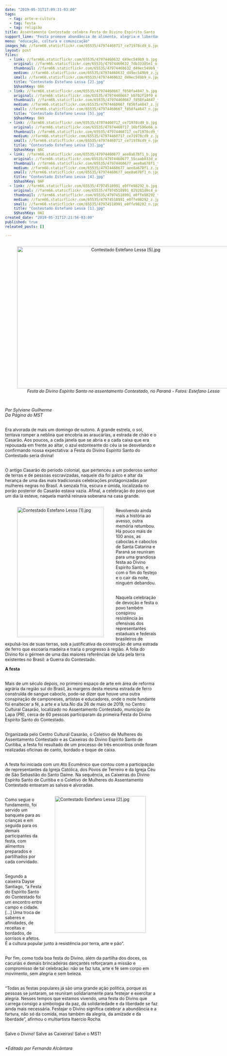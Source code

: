 ```yaml
---
date: "2019-05-31T17:09:31-03:00"
tags:
  - tag: arte-e-cultura
  - tag: festa
  - tag: religião
title: Assentamento Contestado celebra Festa do Divino Espírito Santo
support_line: "Festa promove abundância de alimento, alegria e liberdade entre os assentados"
menu: "educação, cultura e comunicação"
images_hd: //farm66.staticflickr.com/65535/47974460717_ce71978cd9_b.jpg
layout: post
files:
  - link: //farm66.staticflickr.com/65535/47974460632_d49ec549b9_b.jpg
    original: //farm66.staticflickr.com/65535/47974460632_7db33385e1_o.jpg
    thumbnail: //farm66.staticflickr.com/65535/47974460632_d49ec549b9_t.jpg
    medium: //farm66.staticflickr.com/65535/47974460632_d49ec549b9_z.jpg
    small: //farm66.staticflickr.com/65535/47974460632_d49ec549b9_n.jpg
    title: "Contestado Estefano Lessa [2].jpg"
    $$hashKey: 0A6
  - link: //farm66.staticflickr.com/65535/47974460667_f858fa4847_b.jpg
    original: //farm66.staticflickr.com/65535/47974460667_b0702f19f0_o.jpg
    thumbnail: //farm66.staticflickr.com/65535/47974460667_f858fa4847_t.jpg
    medium: //farm66.staticflickr.com/65535/47974460667_f858fa4847_z.jpg
    small: //farm66.staticflickr.com/65535/47974460667_f858fa4847_n.jpg
    title: "Contestado Estefano Lessa [5].jpg"
    $$hashKey: 0A9
  - link: //farm66.staticflickr.com/65535/47974460717_ce71978cd9_b.jpg
    original: //farm66.staticflickr.com/65535/47974460717_16bf596e66_o.jpg
    thumbnail: //farm66.staticflickr.com/65535/47974460717_ce71978cd9_t.jpg
    medium: //farm66.staticflickr.com/65535/47974460717_ce71978cd9_z.jpg
    small: //farm66.staticflickr.com/65535/47974460717_ce71978cd9_n.jpg
    title: "Contestado Estefano Lessa [3].jpg"
    $$hashKey: 0AC
  - link: //farm66.staticflickr.com/65535/47974460677_aee8a678f1_b.jpg
    original: //farm66.staticflickr.com/65535/47974460677_55caab833d_o.jpg
    thumbnail: //farm66.staticflickr.com/65535/47974460677_aee8a678f1_t.jpg
    medium: //farm66.staticflickr.com/65535/47974460677_aee8a678f1_z.jpg
    small: //farm66.staticflickr.com/65535/47974460677_aee8a678f1_n.jpg
    title: "Contestado Estefano Lessa [4].jpg"
    $$hashKey: 0AF
  - link: //farm66.staticflickr.com/65535/47974518991_e0ffe98292_b.jpg
    original: //farm66.staticflickr.com/65535/47974518991_029281d9c4_o.jpg
    thumbnail: //farm66.staticflickr.com/65535/47974518991_e0ffe98292_t.jpg
    medium: //farm66.staticflickr.com/65535/47974518991_e0ffe98292_z.jpg
    small: //farm66.staticflickr.com/65535/47974518991_e0ffe98292_n.jpg
    title: "Contestado Estefano Lessa [1].jpg"
    $$hashKey: 0AI
created_date: "2019-05-31T17:21:56-03:00"
published: true
releated_posts: []

---
```

<div style="text-align:center">
<figure class="image" style="display:inline-block"><img alt="Contestado Estefano Lessa [5].jpg" height="467" src="//farm66.staticflickr.com/65535/47974460667_f858fa4847_b.jpg" width="700" />
<figcaption><em>Festa do Divino Esp&iacute;rito Santo no assentamento Contestado, no Paran&aacute; - Fotos: Estefano Lessa</em></figcaption>
</figure>
</div>

<p><br />
<em>Por Sylviane Guilherme<br />
Da P&aacute;gina do MST</em></p>

<p><br />
Era alvorada de mais um domingo de outono. A grande estrela, o sol, tentava romper a neblina que encobria as arauc&aacute;rias, a estrada de ch&atilde;o e o Casar&atilde;o. Aos poucos, a cada janela que se abria e a cada caixa que era repousada em frente ao altar, o azul estonteante do c&eacute;u ia se desvelando e confirmando nossa expectativa: a Festa do Divino Esp&iacute;rito Santo do Contestado seria divina!</p>

<p><br />
O antigo Casar&atilde;o do per&iacute;odo colonial, que pertenceu a um poderoso senhor de terras e de pessoas escravizadas, naquele dia foi palco e altar da heran&ccedil;a de uma das mais tradicionais celebra&ccedil;&otilde;es protagonizadas por mulheres negras no Brasil. A senzala fria, escura e &uacute;mida, localizada no por&atilde;o posterior do Casar&atilde;o estava vazia. Afinal, a celebra&ccedil;&atilde;o do povo que um dia l&aacute; esteve, naquela manh&atilde; reinava soberana na casa grande.</p>

<figure class="image" style="float:left"><img alt="Contestado Estefano Lessa [1].jpg" height="428" src="//farm66.staticflickr.com/65535/47974518991_e0ffe98292_b.jpg" width="285" />
<figcaption></figcaption>
</figure>

<p><br />
Revolvendo ainda mais a hist&oacute;ria ao avesso, outra mem&oacute;ria retumbou. H&aacute; pouco mais de 100 anos, as caboclas e caboclos de Santa Catarina e Paran&aacute; se reuniram para uma grandiosa festa ao Divino Esp&iacute;rito Santo, e com o fim do festejo e o cair da noite, ningu&eacute;m debandou.</p>

<p><br />
Naquela celebra&ccedil;&atilde;o de devo&ccedil;&atilde;o e festa o povo tamb&eacute;m conspirou resist&ecirc;ncia &agrave;s ofensivas dos representantes estaduais e federais brasileiros de expuls&aacute;-los de suas terras, sob a justificativa da constru&ccedil;&atilde;o de uma estrada de ferro que escoaria madeira e traria o progresso &agrave; regi&atilde;o. A folia do Divino foi o g&eacute;rmen de uma das maiores refer&ecirc;ncias de luta pela terra existentes no Brasil: a Guerra do Contestado.</p>

<p><strong>A festa</strong></p>

<p><br />
Mais de um s&eacute;culo depois, no primeiro espa&ccedil;o de arte em &aacute;rea de reforma agr&aacute;ria da regi&atilde;o sul do Brasil, &agrave;s margens desta mesma estrada de ferro constru&iacute;da de sangue caboclo, pode-se dizer que houve uma outra conspira&ccedil;&atilde;o de camponeses, artistas e educadores, onde o mote fundante foi enaltecer a f&eacute;, a arte e a luta.No dia 26 de maio de 2019, no Centro Cultural Casar&atilde;o, localizado no Assentamento Contestado, munic&iacute;pio da Lapa (PR), cerca de 60 pessoas participaram da primeira Festa do Divino Esp&iacute;rito Santo do Contestado.</p>

<p><br />
Organizada pelo Centro Cultural Casar&atilde;o, o Coletivo de Mulheres do Assentamento Contestado e as Caixeiras do Divino Esp&iacute;rito Santo de Curitiba, a festa foi resultado de um processo de tr&ecirc;s encontros onde foram realizadas oficinas de canto, bordado e toque de caixa.</p>

<p><br />
A festa foi iniciada com um Ato Ecum&ecirc;nico que contou com a participa&ccedil;&atilde;o de representantes da Igreja Cat&oacute;lica, dos Povos de Terreiro e da Igreja C&eacute;u de S&atilde;o Sebasti&atilde;o do Santo Daime. Na sequ&ecirc;ncia, as Caixeiras do Divino Esp&iacute;rito Santo de Curitiba e o Coletivo de Mulheres do Assentamento Contestado entoaram as salvas e alvoradas.</p>

<figure class="image" style="float:right"><img alt="Contestado Estefano Lessa [2].jpg" height="450" src="//farm66.staticflickr.com/65535/47974460632_d49ec549b9_b.jpg" width="300" />
<figcaption></figcaption>
</figure>

<p><br />
Como segue o fundamento, foi servido um banquete para as crian&ccedil;as e em seguida para os demais participantes da festa, com alimentos preparados e partilhados por cada convidado.</p>

<p><br />
Segundo a caixeira Dayse Santiago, &ldquo;a Festa do Esp&iacute;rito Santo do Contestado foi um encontro entre campo e cidade. [...] Uma troca de saberes e afinidades, de receitas e bordados, de sorrisos e afetos. &Eacute; a cultura popular junto &agrave; resist&ecirc;ncia por terra, arte e p&atilde;o&rdquo;.</p>

<p><br />
Por fim, como toda boa festa do Divino, al&eacute;m da partilha dos doces, os cacuri&aacute;s e demais brincadeiras dan&ccedil;antes refor&ccedil;aram a miss&atilde;o e compromisso de tal celebra&ccedil;&atilde;o: n&atilde;o se faz luta, arte e f&eacute; sem corpo em movimento, sem alegria e sem beleza.</p>

<p><br />
&ldquo;Todas as festas populares j&aacute; s&atilde;o uma grande a&ccedil;&atilde;o pol&iacute;tica, porque as pessoas se juntaram, se reuniram solidariamente para festejar e exercitar a alegria. Nesses tempos que estamos vivendo, uma festa do Divino que carrega consigo a simbologia da paz, da solidariedade e da liberdade se faz ainda mais necess&aacute;ria. Festejar o Divino significa celebrar a abund&acirc;ncia e a fartura, n&atilde;o s&oacute; da comida, mas tamb&eacute;m da alegria, da amizade e da liberdade&rdquo;, afirmou o multiartista Itaercio Rocha.</p>

<p><br />
Salve o Divino! Salve as Caixeiras! Salve o MST!</p>

<p><br />
<em>*Editado por Fernanda Alc&acirc;ntara</em></p>
